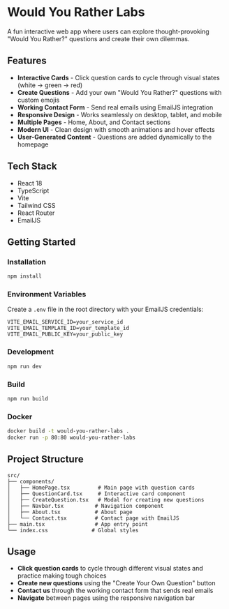 # Would You Rather Labs

A fun interactive web app where users can explore thought-provoking "Would You Rather?" questions and create their own dilemmas.

## Features

- **Interactive Cards** - Click question cards to cycle through visual states (white → green → red)
- **Create Questions** - Add your own "Would You Rather?" questions with custom emojis
- **Working Contact Form** - Send real emails using EmailJS integration
- **Responsive Design** - Works seamlessly on desktop, tablet, and mobile
- **Multiple Pages** - Home, About, and Contact sections
- **Modern UI** - Clean design with smooth animations and hover effects
- **User-Generated Content** - Questions are added dynamically to the homepage

## Tech Stack

- React 18
- TypeScript
- Vite
- Tailwind CSS
- React Router
- EmailJS

## Getting Started

### Installation
```bash
npm install
```

### Environment Variables
Create a `.env` file in the root directory with your EmailJS credentials:
```env
VITE_EMAIL_SERVICE_ID=your_service_id
VITE_EMAIL_TEMPLATE_ID=your_template_id
VITE_EMAIL_PUBLIC_KEY=your_public_key
```

### Development
```bash
npm run dev
```

### Build
```bash
npm run build
```

### Docker
```bash
docker build -t would-you-rather-labs .
docker run -p 80:80 would-you-rather-labs
```

## Project Structure

```
src/
├── components/
│   ├── HomePage.tsx         # Main page with question cards
│   ├── QuestionCard.tsx     # Interactive card component
│   ├── CreateQuestion.tsx   # Modal for creating new questions
│   ├── Navbar.tsx          # Navigation component
│   ├── About.tsx           # About page
│   └── Contact.tsx         # Contact page with EmailJS
├── main.tsx                # App entry point
└── index.css              # Global styles
```

## Usage

- **Click question cards** to cycle through different visual states and practice making tough choices
- **Create new questions** using the "Create Your Own Question" button
- **Contact us** through the working contact form that sends real emails
- **Navigate** between pages using the responsive navigation bar
